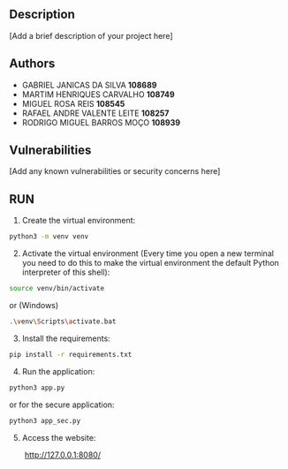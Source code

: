 ## Description

[Add a brief description of your project here]

## Authors

- GABRIEL JANICAS DA SILVA **108689**<br>
- MARTIM HENRIQUES CARVALHO **108749**<br>
- MIGUEL ROSA REIS **108545**<br>
- RAFAEL ANDRE VALENTE LEITE **108257**<br>
- RODRIGO MIGUEL BARROS MOÇO **108939**<br>


## Vulnerabilities

[Add any known vulnerabilities or security concerns here]



## RUN

1. Create the virtual environment:
```bash
python3 -m venv venv
```
2. Activate the virtual environment (Every time you open a new terminal you need to do this to make the virtual environment the default Python interpreter of this shell):
```bash
source venv/bin/activate
```
or (Windows)
```bash
.\venv\Scripts\activate.bat
```

3. Install the requirements:
```bash
pip install -r requirements.txt
```

4. Run the application:

```bash
python3 app.py
```

or for the secure application:

```bash
python3 app_sec.py
```

5. Access the website:

&emsp;&emsp;http://127.0.0.1:8080/
